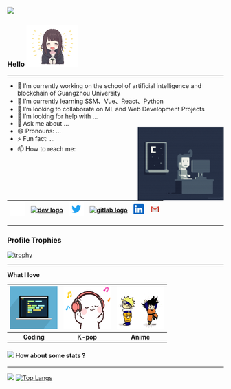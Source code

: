 ![](https://komarev.com/ghpvc/?username=yeahCatlikefish&color=blue&style=flat-square&label=PROFILE+VIEWS)

### Hello <img src="https://github.com/Amchuz/Amchuz/blob/master/hello.gif" width="120px">
<hr>
<!-- **yeahCatlikefish/yeahCatlikefish** is a ✨ _special_ ✨ repository because its `README.md` (this file) appears on your GitHub profile. -->
<!-- Here are some ideas to get you started: -->

- 🔭 I’m currently working on the school of artificial intelligence and blockchain of Guangzhou University
- 🌱 I’m currently learning SSM、Vue、React、Python
- 👯 I’m looking to collaborate on  ML and Web Development Projects
- 🤔 I’m looking for help with ...
- 💬 Ask me about ...
- 😄 Pronouns: ...<img align="right" src="https://github.com/yeahCatlikefish/Amchuz/blob/master/blog/image/computer.gif" width="200" height="170">
- ⚡ Fun fact: ...   
- 📫 How to reach me: 

| [<img src="https://raw.githubusercontent.com/Delta456/Delta456/master/img/github.png" alt="github logo" width="34">](https://github.com/yeahCatlikefish) |  [<img src="https://raw.githubusercontent.com/Delta456/Delta456/master/img/dev.png" alt="dev logo" width="24">](https://dev.to/amchuz) |  [<img src="https://raw.githubusercontent.com/Delta456/Delta456/master/img/twitter.png" alt="twitter logo" width="34">](https://twitter.com/PrifyPhilip) |  [<img src="https://raw.githubusercontent.com/Delta456/Delta456/master/img/gitlab.png" alt="gitlab logo" width="24">](https://gitlab.com/Amchuz) |  [<img src="https://github.com/Amchuz/Amchuz/blob/master/linkedin.jpeg" alt="linkedin logo" width="24">](https://www.linkedin.com/in/prify-philip-343b53150/) |  [<img src="https://github.com/Amchuz/Amchuz/blob/master/gmail.jpeg" alt="gmail logo" width="24">](https://mail.qq.com/cgi-bin/frame_html)
|---|---|---|---|---|---|

----
### Profile Trophies
[![trophy](https://github-profile-trophy.vercel.app/?username=yeahCatlikefish)](https://github.com/ryo-ma/github-profile-trophy)

----

**What I love**

| <img src=https://github.com/Amchuz/Amchuz/blob/master/coding.gif width="110" height="100"> | <img src=https://github.com/yeahCatlikefish/Amchuz/blob/master/blog/image/music.gif width="110" height="100" background="white"> | <img src=https://github.com/Amchuz/Amchuz/blob/master/animeicon.gif width="110" height="100" > | 
| :---: | :---: | :---: |
| <b>Coding</b> | <b>K-pop</b> | <b>Anime</b> |



#### <img src="https://media.giphy.com/media/VgCDAzcKvsR6OM0uWg/giphy.gif" width="50"> How about some stats ?


<!-- 分割线 -->
****
<!-- ![Anurag's GitHub stats](https://github-readme-stats.vercel.app/api?username=yeahCatlikefish&theme=prussian&show_icons=true) -->
![](https://github-readme-stats.vercel.app/api?username=yeahCatlikefish&theme=prussian&line_height=33.5) [![Top Langs](https://github-readme-stats.vercel.app/api/top-langs/?username=yeahCatlikefish&theme=prussian&langs_count=8)](https://github.com/yeahCatlikefish?tab=repositories)








